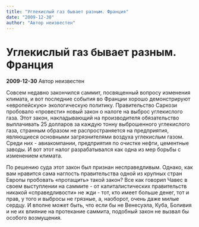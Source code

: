 ```yaml
---
title: "Углекислый газ бывает разным. Франция"
date: "2009-12-30"
author: "Автор неизвестен"
---
```


# Углекислый газ бывает разным. Франция

**2009-12-30** Автор неизвестен

Совсем недавно закончился саммит, посвященный вопросу изменения климата, и вот последние события во Франции хорошо демонстрируют «европейскую» экологическую политику. Правительство Саркози пробовало «провести» новый закон о налоге на выброс углекислого газа. Этот закон, накладывающий на производителя обязательство выплачивать 25 долларов за каждую тонну выброшенного углекислого газа, странным образом не распространяется на предприятия, являющиеся основными загрязнителями воздуха углекислым газом. Среди них - авиакомпании, предприятия по очистке нефти, цементные заводы. И вот этот налог разрабатывался как одна из мер борьбы с изменением климата.

По решению суда этот закон был признан несправедливым. Однако, как вам нравится сама наглость правительства одной из крупных стран Европы пробовать «протащить» такой закон? Все как говорил Чавес в своем выступлении на саммите - от капиталистических правительств никакой «справедливости» не жди - тот, кто имеет больше денег, тот и прав, у того и выбросы не грязные, а, наоборот, очень даже милые сердцу. И вполне может быть, что если бы не Венесуэла, Куба, Боливия и не их влияние на протекание саммита, подобный закон не вызвал бы особого возмущения.